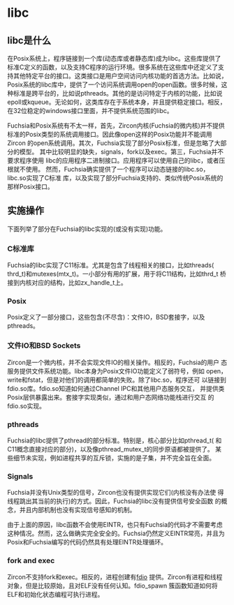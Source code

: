 # libc

## libc是什么

在Posix系统上，程序链接到一个库(动态库或者静态库)成为libc。这些库提供了
标准C定义的函数，以及支持C程序的运行环境。很多系统在这些库中还定义了支
持其他特定平台的接口。这类接口是用户空间访问内核功能的首选方法。比如说，
Posix系统的libc库中，提供了一个访问系统调用open的open函数。很多时候，这
种标准是跨平台的，比如说pthreads。其他的是访问特定于内核的功能，比如说
epoll或kqueue。无论如何，这类库存在于系统本身，并且提供稳定接口。相反，
在32位稳定的windows接口里面，并不提供系统范围的libc。

Fuchsia和Posix系统有不太一样，首先，Zircon内核(Fuchsia的微内核)并不提供
标准的Posix类型的系统调用接口。因此像open这样的Posix功能并不能调用Zircon
的open系统调用。其次，Fuchsia实现了部分Posix标准，但是忽略了大部分的模型。
其中比较明显的缺失，signals，fork以及exec。第三，Fuchsia并不要求程序使用
libc的应用程序二进制接口。应用程序可以使用自己的libc，或者压根就不使用。
然而，Fuchsia确实提供了一个程序可以动态链接的libc.so，libc.so实现了C标准
库，以及实现了部分Fuchsia支持的、类似传统Posix系统的那样Posix接口。

## 实施操作

下面列举了部分在Fuchsia的libc实现的(或没有实现)功能。

### C标准库

Fuchsia的libc实现了C11标准。尤其是包含了线程相关的接口，比如threads(
thrd_t)和mutexes(mtx_t)。一小部分有用的扩展，用于将C11结构，比如thrd_t
桥接到内核对应的结构，比如zx_handle_t上。

### Posix

Posix定义了一部分接口，这些包含(不尽含)：文件IO，BSD套接字，以及pthreads。

### 文件IO和BSD Sockets

Zircon是一个微内核，并不会实现文件IO的相关操作。相反的，Fuchsia的用户
态服务提供文件系统功能。libc本身为Posix文件IO功能定义了弱符号，例如
open，write和fstat，但是对他们的调用都简单的失败。除了libc.so，程序还可
以链接到fdio.so库。fdio.so知道如何通过Channel IPC和其他用户态服务交互，
并提供类Posix层供暴露出来。套接字实现类似，通过和用户态网络功能栈进行交互
的fdio.so实现。

### pthreads

Fuchsia的libc提供了pthread的部分标准。特别是，核心部分比如pthread_t(
和C11概念直接对应的部分)，以及像pthread_mutex_t的同步原语都被提供了。
某些细节未实现，例如进程共享的互斥锁，实施的是子集，并不完全旨在全面。

### Signals

Fuchsia并没有Unix类型的信号，Zircon也没有提供实现它们(内核没有办法使
得线程跳出其当前的执行)的方式。因此，Fuchsia的libc没有提供信号安全函数
的概念，并且内部机制也没有实现信号感知的机制。

由于上面的原因，libc函数不会使用EINTR，也只有Fuchsia的代码才不需要考虑
这种情况。然而，这么做确实完全安全的。Fuchsia仍然定义EINTR常亮，并且为
Posix和Fuchsia编写的代码仍然具有处理EINTR处理循环。

### fork and exec

Zircon不支持fork和exec。相反的，进程创建有[fdio](/zircon/system/ulib/fdio)
提供。Zircon有进程和线程对象，但是比较原始，且对ELF没有任何认知。fdio_spawn
簇函数知道如何将ELF和初始化状态编程可执行进程。
